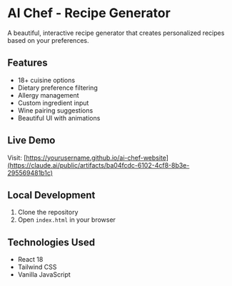 # AI Chef - Recipe Generator

A beautiful, interactive recipe generator that creates personalized recipes based on your preferences.

## Features
- 18+ cuisine options
- Dietary preference filtering
- Allergy management
- Custom ingredient input
- Wine pairing suggestions
- Beautiful UI with animations

## Live Demo
Visit: [https://yourusername.github.io/ai-chef-website](https://claude.ai/public/artifacts/ba04fcdc-6102-4cf8-8b3e-295569481b1c)

## Local Development
1. Clone the repository
2. Open `index.html` in your browser

## Technologies Used
- React 18
- Tailwind CSS
- Vanilla JavaScript
